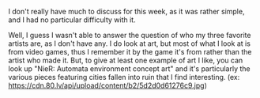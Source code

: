 I don't really have much to discuss for this week, as it was rather simple, and I had no particular difficulty with it.

Well, I guess I wasn't able to answer the question of who my three favorite artists are, as I don't have any. I do look at art, but most of what I look at is from video games, thus I remember it by the game it's from rather than the artist who made it. But, to give at least one example of art I like, you can look up "NieR: Automata environment concept art" and it's particularly the various pieces featuring cities fallen into ruin that I find interesting. (ex: https://cdn.80.lv/api/upload/content/b2/5d2d0d61276c9.jpg)
